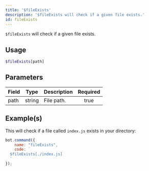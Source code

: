 ```yaml
---
title: '$fileExists'
description: '$fileExists will check if a given file exists.'
id: fileExists
---
```


`$fileExists` will check if a given file exists.

## Usage

```php
$fileExists[path]
```

## Parameters

| Field | Type   | Description | Required |
| ----- | ------ | ----------- |:--------:|
| path  | string | File path.  |   true   |

## Example(s)

This will check if a file called `index.js` exists in your directory:

```javascript
bot.command({
    name: "fileExists",
    code: `
  $fileExists[./index.js]
  `
});
```